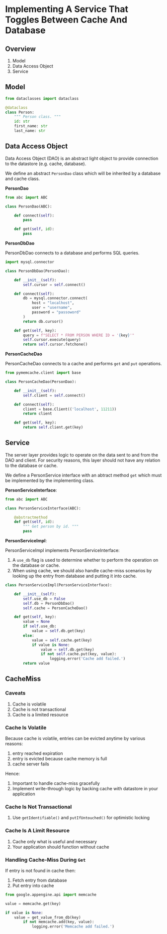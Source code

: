 
# Implementing A Service That Toggles Between Cache And Database

## Overview

1. Model
1. Data Access Object
1. Service

## Model

```python
from dataclasses import dataclass

@dataclass
class Person:
    """ Person class. """
    id: str
    first_name: str
    last_name: str

```

## Data Access Object

Data Access Object (DAO) is an abstract light object to provide connection to the datastore (e.g. cache, database).

We define an abstract `PersonDao` class which will be inherited by a database and cache class.

__PersonDao__

```python
from abc import ABC

class PersonDao(ABC):

    def connect(self):
        pass

    def get(self, id):
        pass

```

__PersonDbDao__

PersonDbDao connects to a database and performs SQL queries.

```python
import mysql.connector

class PersonDbDao(PersonDao):

    def __init__(self):
        self.cursor = self.connect()

    def connect(self):
        db = mysql.connector.connect(
            host = "localhost",
            user = "username",
            password = "passoword"
        )
        return db.cursor()

    def get(self, key):
        query = f"SELECT * FROM PERSON WHERE ID = '{key}'"
        self.cursor.execute(query)
        return self.cursor.fetchone()

```

__PersonCacheDao__

PersonCacheDao connects to a cache and performs `get` and `put` operations.

```python
from pymemcache.client import base

class PersonCacheDao(PersonDao):

    def __init__(self):
        self.client = self.connect()

    def connect(self):
        client = base.Client(('localhost', 11211))
        return client

    def get(self, key):
        return self.client.get(key)

```

## Service

The server layer provides logic to operate on the data sent to and from the DAO and client. For security reasons, this layer should not have any relation to the database or cache.

We define a PersonService interface with an abtract method `get` which must be implemented by the implementing class.

__PersonServiceInterface__:

```python
from abc import ABC

class PersonServiceInterface(ABC):

    @abstractmethod
    def get(self, id):
        """ Get person by id. """
        pass

```

__PersonServiceImpl__:

PersonServiceImpl implements PersonServiceInterface:

1. A `use_db` flag is used to determine whether to perform the operation on the database or cache.
1. When using cache, we should also handle cache-miss scenarios by looking up the entry from database and putting it into cache.

```python
class PersonServiceImpl(PersonServiceInterface):

    def __init__(self):
        self.use_db = False
        self.db = PersonDbDao()
        self.cache = PersonCacheDao()

    def get(self, key):
        value = None
        if self.use_db:
            value = self.db.get(key)
        else:
            value = self.cache.get(key)
            if value is None:
                value = self.db.get(key)
                if not self.cache.put(key, value):
                    logging.error('Cache add failed.')
        return value

```

## CacheMiss

### Caveats

1. Cache is volatile
1. Cache is not transactional
1. Cache is a limited resource

### Cache Is Volatile

Because cache is volatile, entries can be evicted anytime by various reasons:

1. entry reached expiration
1. entry is evicted because cache memory is full
1. cache server fails

Hence:

1. Important to handle cache-miss gracefully
1. Implement write-through logic by backing cache with datastore in your application

### Cache Is Not Transactional

1. Use `getIdentifiable()` and `putIfUntouched()` for optimistic locking

### Cache Is A Limit Resource

1. Cache only what is useful and necessary
1. Your application should function without cache

### Handling Cache-Miss During `Get`

If entry is not found in cache then:

1. Fetch entry from database
1. Put entry into cache

```python
from google.appengine.api import memcache

value = memcache.get(key)

if value is None:
    value = get_value_from_db(key)
        if not memcache.add(key, value):
            logging.error('Memcache add failed.')

```
